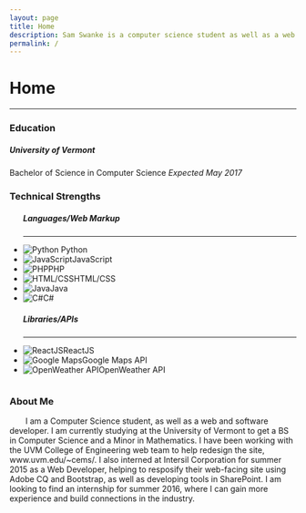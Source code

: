 ```yaml
---
layout: page
title: Home
description: Sam Swanke is a computer science student as well as a web and software developer. He is currently attending college at the University of Vermont.
permalink: /
---
```


<h1>Home</h1>
<hr>
<div id="index">
<h3>Education</h3>
<div class="col-xs-12">
<h5>University of Vermont</h5>
<p>Bachelor of Science in Computer Science <i>Expected May 2017</i></p>
</div>
<h3>Technical Strengths</h3>
<div class="col-xs-6">
<ul><h5>Languages/Web Markup</h5><hr>
	<li><img src="{{ site.url }}/images/python.png" alt="Python"> Python</li>
	<li><img src="{{ site.url }}/images/js.png" alt="JavaScript">JavaScript</li>
	<li><img src="{{ site.url }}/images/php.png" alt="PHP">PHP</li>
	<li><img src="{{ site.url }}/images/html.png" alt="HTML/CSS">HTML/CSS</li>
	<li><img src="{{ site.url }}/images/java.png" alt="Java">Java</li>
	<li><img src="{{ site.url }}/images/csharp.png" alt="C#">C#</li>
</ul>
</div>
<div class="col-xs-6">
<ul><h5>Libraries/APIs</h5><hr>
	<li><img src="{{ site.url }}/images/react.png" alt="ReactJS">ReactJS</li>
	<li><img src="{{ site.url }}/images/gmaps.png" alt="Google Maps">Google Maps API</li>
	<li><img src="{{ site.url }}/images/openw.png" alt="OpenWeather API">OpenWeather API</li>
</ul>
</div>
<h3 style="float: left; width: 100%">About Me</h3>
<div class="col-xs-12">
<p style="text-indent: 2em;">  I am a Computer Science student, as well as a web and software developer. I am currently studying at the University of Vermont to get a BS in Computer Science and a Minor in Mathematics. I have been working with the UVM College of Engineering web team to help redesign the site, www.uvm.edu/~cems/. I also interned at Intersil Corporation for summer 2015 as a Web Developer, helping to resposify their web-facing site using Adobe CQ and Bootstrap, as well as developing tools in SharePoint. I am looking to find an internship for summer 2016, where I can gain more experience and build connections in the industry.</p>
</div>
</div>
